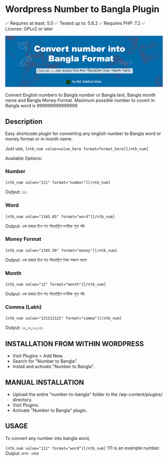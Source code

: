 # Wordpress Number to Bangla Plugin
✅ Requires at least: 5.0 
✅ Tested up to: 5.6.2 
✅ Requires PHP: 7.2 
✅ License: GPLv2 or later 


<img src="https://github.com/RakibDevs/wp-number-to-bangla/blob/master/assets/banner-772x250.png">

Convert English numbers to Bangla number or Bangla text, Bangla month name and Bangla Money Format. 
Maximum possible number to covert in Bangla word is 999999999999999

## Description

Easy shortcode plugin for converting any english number to Bangla word or money format or in month name. 

Just use, 
```[ntb_num value=value_here format=format_here][/ntb_num]```


Available Options:

### Number  
`[ntb_num value="111" format="number"][/ntb_num]` 

Output:  ১১১  
### Word   
`[ntb_num value="1345.05" format="word"][/ntb_num]`  

Output: এক হাজার তিন শত পঁয়তাল্লিশ দশমিক শূন্য পাঁচ 
### Money Format  
`[ntb_num value="1345.50" format="money"][/ntb_num]`

Output:  এক হাজার তিন শত পঁয়তাল্লিশ টাকা পঞ্চাশ পয়সা 
### Month 
`[ntb_num value="12" format="month"][/ntb_num]` 

Output: এক হাজার তিন শত পঁয়তাল্লিশ দশমিক শূন্য পাঁচ 
### Comma (Lakh) 
`[ntb_num value="121212121" format="comma"][/ntb_num]` 

Output: ১২,১২,১২,১২১ 


## INSTALLATION FROM WITHIN WORDPRESS

- Visit Plugins > Add New.
- Search for "Number to Bangla".
- Install and activate "Number to Bangla".

## MANUAL INSTALLATION

- Upload the entire "number-to-bangla" folder to the /wp-content/plugins/ directory.
- Visit Plugins.
- Activate "Number to Bangla" plugin.

## USAGE

To convert any number into bangla word, 

`[ntb_num value="111" format="word"][/ntb_num]` 111 is an example number. *Output* `একশত এগারো`



